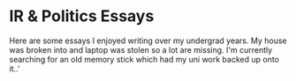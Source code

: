 # IR & Politics Essays

Here are some essays I enjoyed writing over my undergrad years. My house was broken into and laptop was stolen so a lot are missing. I'm currently searching for an old memory stick which had my uni work backed up onto it..'
